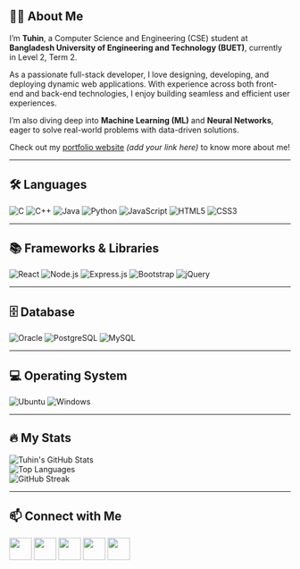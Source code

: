 ## 🙋‍♂️ About Me

I’m **Tuhin**, a Computer Science and Engineering (CSE) student at **Bangladesh University of Engineering and Technology (BUET)**, currently in Level 2, Term 2.  

As a passionate full-stack developer, I love designing, developing, and deploying dynamic web applications. With experience across both front-end and back-end technologies, I enjoy building seamless and efficient user experiences.  

I’m also diving deep into **Machine Learning (ML)** and **Neural Networks**, eager to solve real-world problems with data-driven solutions.  

Check out my [portfolio website](#) _(add your link here)_ to know more about me!  

---

## 🛠️ Languages  

![C](https://img.shields.io/badge/-C-00599C?style=flat&logo=c&logoColor=white)
![C++](https://img.shields.io/badge/-C++-00599C?style=flat&logo=cplusplus&logoColor=white)
![Java](https://img.shields.io/badge/-Java-007396?style=flat&logo=java&logoColor=white)
![Python](https://img.shields.io/badge/-Python-3776AB?style=flat&logo=python&logoColor=white)
![JavaScript](https://img.shields.io/badge/-JavaScript-F7DF1E?style=flat&logo=javascript&logoColor=black)
![HTML5](https://img.shields.io/badge/-HTML5-E34F26?style=flat&logo=html5&logoColor=white)
![CSS3](https://img.shields.io/badge/-CSS3-1572B6?style=flat&logo=css3&logoColor=white)

---

## 📚 Frameworks & Libraries  

![React](https://img.shields.io/badge/-React-20232A?style=flat&logo=react&logoColor=61DAFB)
![Node.js](https://img.shields.io/badge/-Node.js-339933?style=flat&logo=node.js&logoColor=white)
![Express.js](https://img.shields.io/badge/-Express.js-000000?style=flat&logo=express&logoColor=white)
![Bootstrap](https://img.shields.io/badge/-Bootstrap-563D7C?style=flat&logo=bootstrap&logoColor=white)
![jQuery](https://img.shields.io/badge/-jQuery-0769AD?style=flat&logo=jquery&logoColor=white)

---

## 🗄️ Database  

![Oracle](https://img.shields.io/badge/-Oracle-F80000?style=flat&logo=oracle&logoColor=white)
![PostgreSQL](https://img.shields.io/badge/-PostgreSQL-336791?style=flat&logo=postgresql&logoColor=white)
![MySQL](https://img.shields.io/badge/-MySQL-4479A1?style=flat&logo=mysql&logoColor=white)

---

## 💻 Operating System  

![Ubuntu](https://img.shields.io/badge/-Ubuntu-E95420?style=flat&logo=ubuntu&logoColor=white)
![Windows](https://img.shields.io/badge/-Windows-0078D6?style=flat&logo=windows&logoColor=white)

---

## 🔥 My Stats  

![Tuhin's GitHub Stats](https://github-readme-stats.vercel.app/api?username=Tuhin-ninja&show_icons=true&theme=dark&count_private=true)  
![Top Languages](https://github-readme-stats.vercel.app/api/top-langs/?username=Tuhin-ninja&layout=compact&theme=dark)  
![GitHub Streak](https://github-readme-streak-stats.herokuapp.com/?user=Tuhin-ninja&theme=dark)

---

## 📫 Connect with Me  

<p align="left">
    <a href="https://github.com/Tuhin-ninja"><img src="https://img.icons8.com/fluent/48/000000/github.png" height="40"></a>
    <a href="https://www.linkedin.com/in/khalid-hasan-tuhin-401471251/"><img src="https://img.icons8.com/fluent/48/000000/linkedin.png" height="40"></a>
    <a href="https://www.facebook.com/khalid.tuhin.9"><img src="https://img.icons8.com/fluent/48/000000/facebook.png" height="40"></a>
    <a href="https://www.instagram.com/tuhin.khalid/"><img src="https://img.icons8.com/fluent/48/000000/instagram-new.png" height="40"></a>
    <a href="https://www.youtube.com/channel/pspicephysics4619"><img src="https://img.icons8.com/fluent/48/000000/youtube-play.png" height="40"></a>
</p>
